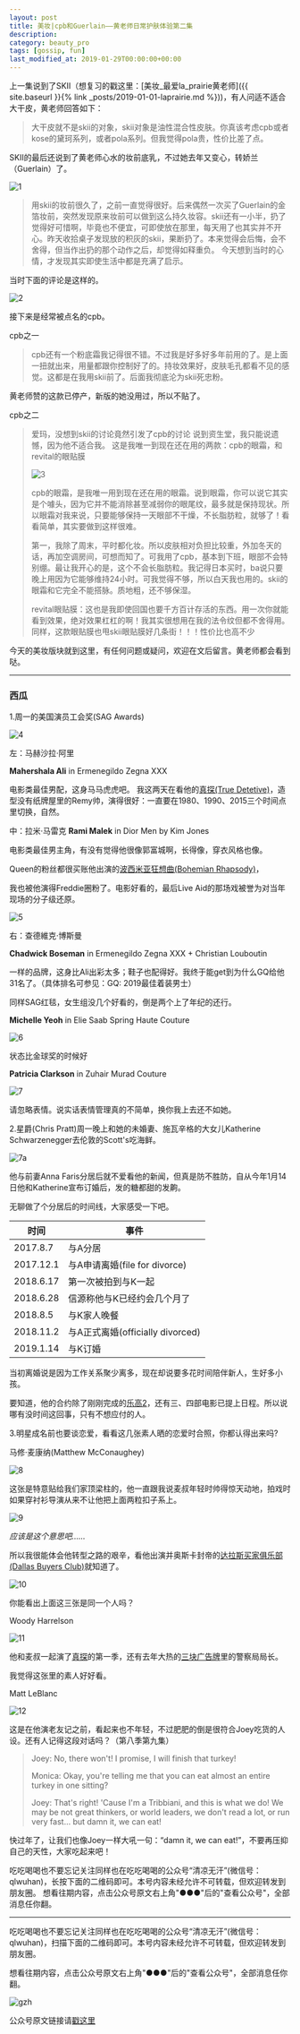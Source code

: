```yaml
---
layout: post
title: 美妆|cpb和Guerlain——黄老师日常护肤体验第二集 
description: 
category: beauty_pro
tags: [gossip, fun]
last_modified_at: 2019-01-29T00:00:00+00:00
---
```


上一集说到了SKII（想复习的戳这里：[美妆_最爱la_prairie黄老师]({{ site.baseurl }}{% link _posts/2019-01-01-laprairie.md %}))，有人问适不适合大干皮，黄老师回答如下：

> 大干皮就不是skii的对象，skii对象是油性混合性皮肤。你真该考虑cpb或者kose的黛珂系列，或者pola系列。但我觉得pola贵，性价比差了点。

SKII的最后还说到了黄老师心水的妆前底乳，不过她去年又变心，转娇兰（Guerlain）了。

![1](/../assets/img/2019-01-29/1.jpg)

> 用skii的妆前很久了，之前一直觉得很好。后来偶然一次买了Guerlain的金箔妆前，突然发现原来妆前可以做到这么持久妆容。skii还有一小半，扔了觉得好可惜啊，毕竟也不便宜，可即使放在那里，每天用了也其实并不开心。昨天收拾桌子发现放的积灰的skii，果断扔了。本来觉得会后悔，会不舍得，但当作出扔的那个动作之后，却觉得如释重负。
> 今天想到当时的心情，才发现其实即使生活中都是充满了启示。

当时下面的评论是这样的。

![2](/../assets/img/2019-01-29/2.jpg)


接下来是经常被点名的cpb。
 
cpb之一

> cpb还有一个粉底霜我记得很不错。不过我是好多好多年前用的了。是上面一扭就出来，用量都跟你控制好了的。持妆效果好，皮肤毛孔都看不见的感觉。这都是在我用skii前了。后面我彻底沦为skii死忠粉。

黄老师赞的这款已停产，新版的她没用过，所以不贴了。

cpb之二

> 爱玛，没想到skii的讨论竟然引发了cpb的讨论
> 说到资生堂，我只能说遗憾，因为他不适合我。
> 这是我唯一到现在还在用的两款：cpb的眼霜，和revital的眼贴膜
> 
> ![3](/../assets/img/2019-01-29/3.jpg)
> 
> cpb的眼霜，是我唯一用到现在还在用的眼霜。说到眼霜，你可以说它其实是个噱头，因为它并不能消除甚至减弱你的眼尾纹，最多就是保持现状。所以眼霜对我来说，只要能够保持一天眼部不干燥，不长脂肪粒，就够了！看看简单，其实要做到这样很难。
> 
> 第一，我除了周末，平时都化妆。所以皮肤相对负担比较重，外加冬天的话，再加空调房间，可想而知了。可我用了cpb，基本到下班，眼部不会特别绷。最让我开心的是，这个不会长脂肪粒。我记得日本买时，ba说只要晚上用因为它能够维持24小时。可我觉得不够，所以白天我也用的。skii的眼霜和它完全不能搭脉。质地粗，还不够保湿。
> 
> revital眼贴膜：这也是我即使回国也要千方百计存活的东西。用一次你就能看到效果，绝对效果杠杠的啊！我其实很想用在我的法令纹但都不舍得用。同样，这款眼贴膜也甩skii眼贴膜好几条街！！！性价比也高不少

今天的美妆版块就到这里，有任何问题或疑问，欢迎在文后留言。黄老师都会看到哒。

<hr>

### __西瓜__

1.周一的美国演员工会奖(SAG Awards)

![4](/../assets/img/2019-01-29/4.jpg)

左：马赫沙拉·阿里

**Mahershala Ali** in Ermenegildo Zegna XXX

电影类最佳男配，这身马马虎虎吧。
我这两天在看他的[真探(True Detetive)](https://en.wikipedia.org/wiki/True_Detective)，造型没有纸牌屋里的Remy帅，演得很好：一直要在1980、1990、2015三个时间点里切换，自然。
 

中：拉米·马雷克
**Rami Malek** in Dior Men by Kim Jones

电影类最佳男主角，有没有觉得他很像郭富城啊，长得像，穿衣风格也像。

Queen的粉丝都很买账他出演的[波西米亚狂想曲(Bohemian Rhapsody)](https://en.wikipedia.org/wiki/Bohemian_Rhapsody_(film))，

我也被他演得Freddie圈粉了。电影好看的，最后Live Aid的那场戏被誉为对当年现场的分子级还原。

![5](/../assets/img/2019-01-29/5.jpg)

右：查德維克·博斯曼

**Chadwick Boseman** in Ermenegildo Zegna XXX + Christian Louboutin

一样的品牌，这身比Ali出彩太多；鞋子也配得好。我终于能get到为什么GQ给他31名了。（具体排名可参见：GQ: 2019最佳着装男士）
 
同样SAG红毯，女生组没几个好看的，倒是两个上了年纪的还行。

**Michelle Yeoh** in Elie Saab Spring Haute Couture

![6](/../assets/img/2019-01-29/6.jpg)

状态比金球奖的时候好
 
**Patricia Clarkson** in Zuhair Murad Couture

![7](/../assets/img/2019-01-29/7.jpg)

请忽略表情。说实话表情管理真的不简单，换你我上去还不如她。
 
2.星爵(Chris Pratt)周一晚上和她的未婚妻、施瓦辛格的大女儿Katherine Schwarzenegger去伦敦的Scott's吃海鲜。

![7a](/../assets/img/2019-01-29/7a.jpg)

他与前妻Anna Faris分居后就不爱看他的新闻，但真是防不胜防，自从今年1月14日他和Katherine宣布订婚后，发的糖都甜的发齁。

无聊做了个分居后的时间线，大家感受一下吧。

|时间|事件|
|--|--|
|2017.8.7|与A分居|
|2017.12.1|与A申请离婚(file for divorce)|
|2018.6.17|第一次被拍到与K一起|
|2018.6.28|信源称他与K已经约会几个月了|
|2018.8.5|与K家人晚餐|
|2018.11.2|与A正式离婚(officially divorced)|
|2019.1.14|与K订婚|

当初离婚说是因为工作关系聚少离多，现在却说要多花时间陪伴新人，生好多小孩。

要知道，他的合约除了刚刚完成的[乐高2](https://zh.wikipedia.org/wiki/%E6%A8%82%E9%AB%98%E7%8E%A9%E9%9B%BB%E5%BD%B12)，还有三、四部电影已提上日程。所以说哪有没时间这回事，只有不想应付的人。
 
3.明星成名前也要谈恋爱，看看这几张素人晒的恋爱时合照，你都认得出来吗?
 
马修·麦康纳(Matthew McConaughey)

![8](/../assets/img/2019-01-29/8.jpg)

这张是特意贴给我们家顶梁柱的，他一直跟我说麦叔年轻时帅得惊天动地，拍戏时如果穿衬衫导演从来不让他把上面两粒扣子系上。

![9](/../assets/img/2019-01-29/9.jpg)

*应该是这个意思吧……*

所以我很能体会他转型之路的艰辛，看他出演并奥斯卡封帝的[达拉斯买家俱乐部(Dallas Buyers Club)](https://en.wikipedia.org/wiki/Dallas_Buyers_Club)就知道了。

![10](/../assets/img/2019-01-29/10.jpg)

你能看出上面这三张是同一个人吗？
 
Woody Harrelson

![11](/../assets/img/2019-01-29/11.jpg)

他和麦叔一起演了[真探](https://en.wikipedia.org/wiki/True_Detective)的第一季，还有去年大热的[三块广告牌](https://zh.wikipedia.org/zh/%E4%B8%89%E5%9D%97%E5%B9%BF%E5%91%8A%E7%89%8C)里的警察局局长。

我觉得这张里的素人好好看。
 

Matt LeBlanc

![12](/../assets/img/2019-01-29/12.jpg)

这是在他演老友记之前，看起来也不年轻，不过肥肥的倒是很符合Joey吃货的人设。还有人记得这段对话吗？（第八季第九集）

> Joey:
> No, there won't! I promise, I will finish that turkey!
>  
> Monica:
> Okay, you're telling me that you can eat almost an entire turkey in one sitting?
>  
> Joey:
> That's right! 'Cause I'm a Tribbiani, and this is what we do! We may be not great thinkers, or world leaders, we don't read a lot, or run very fast... but damn it, we can eat!

快过年了，让我们也像Joey一样大吼一句：“damn it, we can eat!”，不要再压抑自己的天性，大家吃起来吧！


吃吃喝喝也不要忘记关注同样也在吃吃喝喝的公众号“清凉无汗”(微信号：qlwuhan)，长按下面的二维码即可。本号内容未经允许不可转载，但欢迎转发到朋友圈。
想看往期内容，点击公众号原文右上角"●●●"后的"查看公众号"，全部消息任你翻。

<hr>


吃吃喝喝也不要忘记关注同样也在吃吃喝喝的公众号“清凉无汗”(微信号：qlwuhan)，扫描下面的二维码即可。本号内容未经允许不可转载，但欢迎转发到朋友圈。

想看往期内容，点击公众号原文右上角"●●●"后的"查看公众号"，全部消息任你翻。

![gzh](/../assets/img/gzh.png)

公众号原文链接请[戳这里](https://mp.weixin.qq.com/s/op0JT9epfvX5QiMRcFPXYg)